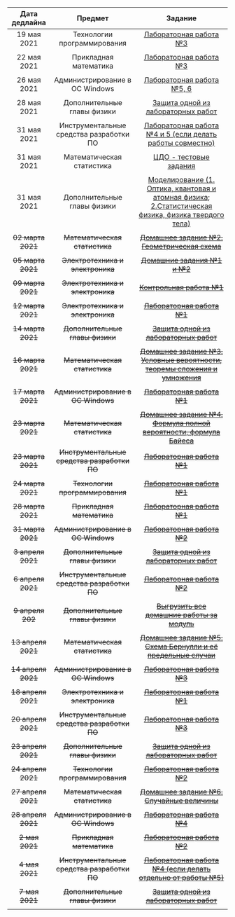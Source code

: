 | Дата дедлайна | Предмет | Задание |
| :---: | :---: | :---: | 
|19 мая 2021 | Технологии программирования | [Лабораторная работа №3](https://www.notion.so/1-c91c505841034d6381934db51a8ce3a9) |
| | | |
|22 мая 2021 | Прикладная математика | [Лабораторная работа №3](http://mathdep.ifmo.ru/app_math_3/) |
| | | |
|26 мая 2021 | Администрирование в ОС Windows | [Лабораторная работа №5, 6](https://drive.google.com/file/d/1ekUqC2J93BhQsvzvsIxOXou_bzCbptLM/view?usp=sharing) |
| | | |
|28 мая 2021 | Дополнительные главы физики | [Защита одной из лабораторных работ](https://study.physics.itmo.ru/) |
| | | |
|31 мая 2021 | Инструментальные средства разработки ПО | [Лабораторная работа №4 и 5 (если делать работы совместно)](https://info-m3203.tech/subjects/devtools) |
| | | |
|31 мая 2021 | Математическая статистика | [ЦДО - тестовые задания](https://de.ifmo.ru/)  |
| | | |
|31 мая 2021 | Дополнительные главы физики | [Моделирование (1. Оптика, квантовая и атомная физика; 2.Статистическая физика, физика твердого тела)](https://study.physics.itmo.ru/)  |
| | | |
|~~02 марта 2021~~ | ~~Математическая статистика~~ | ~~[Домашнее задание №2. Геометрическая схема](https://mvbabushkin.xyz/my/)~~  |
| | | |
|~~05 марта 2021~~ | ~~Электротехника и электроника~~ | ~~[Домашние задания №1 и №2](https://info-m3203.tech/subjects/eltech)~~ |
| | | |
|~~09 марта 2021~~ | ~~Электротехника и электроника~~ | ~~[Контрольная работа №1](https://info-m3203.tech/subjects/eltech)~~ |
| | | |
|~~12 марта 2021~~ | ~~Электротехника и электроника~~ | ~~[Лабораторная работа №1](https://info-m3203.tech/subjects/eltech)~~ |
| | | |
|~~14 марта 2021~~ |~~Дополнительные главы физики~~ | ~~[Защита одной из лабораторных работ](https://study.physics.itmo.ru/)~~ |
| | | |
|~~16 марта 2021~~ | ~~Математическая статистика~~ | ~~[Домашнее задание №3. Условные вероятности, теоремы сложения и умножения](https://mvbabushkin.xyz/my/)~~  |
| | | |
|~~17 марта 2021~~ | ~~Администрирование в ОС Windows~~ | ~~[Лабораторная работа №1](https://drive.google.com/file/d/1VgQ9qo_Zw7qxGYeZfq3R26m9NvMglYGI/view?usp=sharing)~~ |
| | | |
|~~23 марта 2021~~ | ~~Математическая статистика~~ | ~~[Домашнее задание №4. Формула полной вероятности, формула Байеса](https://mvbabushkin.xyz/my/)~~ |
|~~23 марта 2021~~ | ~~Инструментальные средства разработки ПО~~ | ~~[Лабораторная работа №1](https://info-m3203.tech/subjects/devtools)~~ |
| | | |
|~~24 марта 2021~~ | ~~Технологии программирования~~ | ~~[Лабораторная работа №1](https://www.notion.so/1-c91c505841034d6381934db51a8ce3a9)~~ |
| | | |
|~~28 марта 2021~~ | ~~Прикладная математика~~ | ~~[Лабораторная работа №1](http://mathdep.ifmo.ru/wp-content/uploads/2021/03/Lab_1_pm.pdf)~~ |
| | | |
|~~31 марта 2021~~ | ~~Администрирование в ОС Windows~~ | ~~[Лабораторная работа №2](https://drive.google.com/file/d/1a1NjI2HnRUOL5Dh5ylsmtWureORYGIL-/view?usp=sharing)~~ |
| | | |
|~~3 апреля 2021~~ | ~~Дополнительные главы физики~~ | ~~[Защита одной из лабораторных работ](https://study.physics.itmo.ru/)~~ |
| | | |
|~~6 апреля 2021~~ | ~~Инструментальные средства разработки ПО~~ | ~~[Лабораторная работа №2](https://info-m3203.tech/subjects/devtools)~~ |
| | | |
|~~9 апреля 202~~ | ~~Дополнительные главы физики~~ | ~~[Выгрузить все домашние работы за модуль](https://study.physics.itmo.ru/)~~ |
| | | |
|~~13 апреля 2021~~ | ~~Математическая статистика~~| ~~[Домашнее задание №5. Схема Бернулли и её предельные случаи](https://mvbabushkin.xyz/my/)~~  |
| | | |
|~~14 апреля 2021~~ | ~~Администрирование в ОС Windows~~ | ~~[Лабораторная работа №3](https://drive.google.com/file/d/1WDsnSQ9X7L9ZzBx0Wgzrk7GTJEnv8QYJ/view?usp=sharing)~~ |
| | | |
|~~18 апреля 2021~~| ~~Электротехника и электроника~~ | ~~[Лабораторная работа №1](https://teams.microsoft.com/l/team/19%3ab3a922e1ca8c4c0da78f36006e9f22d3%40thread.tacv2/conversations?groupId=b3d066fe-b3c3-4b8e-85ca-029747895a74&tenantId=f1980062-2921-426e-b382-ba0359fbee56)~~ |
| | | |
|~~20 апреля 2021~~ | ~~Инструментальные средства разработки ПО~~ | ~~[Лабораторная работа №3](https://info-m3203.tech/subjects/devtools)~~ |
| | | |
|~~23 апреля 2021~~ |~~Дополнительные главы физики~~ | ~~[Защита одной из лабораторных работ](https://study.physics.itmo.ru/)~~ |
| | | |
|~~24 апреля 2021~~ | ~~Технологии программирования~~ | ~~[Лабораторная работа №2](https://www.notion.so/1-c91c505841034d6381934db51a8ce3a9)~~ |
| | | |
|~~27 апреля 2021~~ | ~~Математическая статистика~~ | ~~[Домашнее задание №6. Случайные величины](https://mvbabushkin.xyz/my/)~~  |
| | | |
|~~28 апреля 2021~~ | ~~Администрирование в ОС Windows~~ | ~~[Лабораторная работа №4](https://drive.google.com/file/d/151_l_jxgaSql6klt3pWtGG0prqd60H9T/view?usp=sharing)~~ |
| | | |
|~~2 мая 2021~~ | ~~Прикладная математика~~ | ~~[Лабораторная работа №2](http://mathdep.ifmo.ru/wp-content/uploads/2021/03/Lab_2_pm.pdf)~~ |
| | | |
|~~4 мая 2021~~ | ~~Инструментальные средства разработки ПО~~ | ~~[Лабораторная работа №4 (если делать отдельно от работы №5)](https://info-m3203.tech/subjects/devtools)~~ |
| | | |
|~~7 мая 2021~~| ~~Дополнительные главы физики~~ | ~~[Защита одной из лабораторных работ](https://study.physics.itmo.ru/)~~ |
| | | |